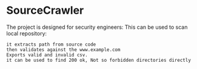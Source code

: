 # SourceCrawler

The project is designed for security engineers:
This can be used to scan local repository:
```
it extracts path from source code
then validates against the www.example.com
Exports valid and invalid csv.
it can be used to find 200 ok, Not so forbidden directories directly
```
